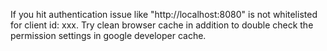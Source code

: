 If you hit authentication issue like "http://localhost:8080" is not whitelisted for client id: xxx. Try clean browser cache in addition to double check the permission settings in google developer cache.
